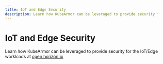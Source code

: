 ```yaml
---
title: IoT and Edge Security
description: Learn how KubeArmor can be leveraged to provide security for the IoT/Edge workloads.
---
```


# IoT and Edge Security
Learn how KubeArmor can be leveraged to provide security for the IoT/Edge workloads at [open horizon.io](https://open-horizon.github.io/docs/kubearmor-integration/docs/README/)